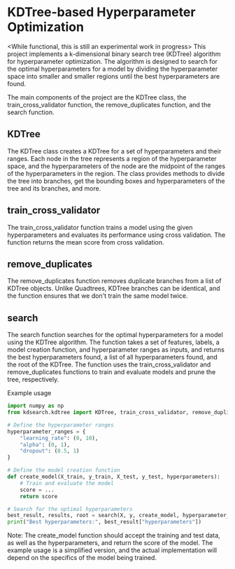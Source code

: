 # KDTree-based Hyperparameter Optimization
<While functional, this is still an experimental work in progress>
This project implements a k-dimensional binary search tree (KDTree) algorithm for hyperparameter optimization. The algorithm is designed to search for the optimal hyperparameters for a model by dividing the hyperparameter space into smaller and smaller regions until the best hyperparameters are found.

The main components of the project are the KDTree class, the train_cross_validator function, the remove_duplicates function, and the search function.

## KDTree
The KDTree class creates a KDTree for a set of hyperparameters and their ranges. Each node in the tree represents a region of the hyperparameter space, and the hyperparameters of the node are the midpoint of the ranges of the hyperparameters in the region. The class provides methods to divide the tree into branches, get the bounding boxes and hyperparameters of the tree and its branches, and more.

## train_cross_validator
The train_cross_validator function trains a model using the given hyperparameters and evaluates its performance using cross validation. The function returns the mean score from cross validation.

## remove_duplicates
The remove_duplicates function removes duplicate branches from a list of KDTree objects. Unlike Quadtrees, KDTree branches can be identical, and the function ensures that we don't train the same model twice.

## search
The search function searches for the optimal hyperparameters for a model using the KDTree algorithm. The function takes a set of features, labels, a model creation function, and hyperparameter ranges as inputs, and returns the best hyperparameters found, a list of all hyperparameters found, and the root of the KDTree. The function uses the train_cross_validator and remove_duplicates functions to train and evaluate models and prune the tree, respectively.

Example usage
```python
import numpy as np
from kdsearch.kdtree import KDTree, train_cross_validator, remove_duplicates, search

# Define the hyperparameter ranges
hyperparameter_ranges = {
    "learning_rate": (0, 10),
    "alpha": (0, 1),
    "dropout": (0.5, 1)
}

# Define the model creation function
def create_model(X_train, y_train, X_test, y_test, hyperparameters):
    # Train and evaluate the model
    score = ...
    return score

# Search for the optimal hyperparameters
best_result, results, root = search(X, y, create_model, hyperparameter_ranges)
print("Best hyperparameters:", best_result["hyperparameters"])
```
Note: The create_model function should accept the training and test data, as well as the hyperparameters, and return the score of the model. The example usage is a simplified version, and the actual implementation will depend on the specifics of the model being trained.
